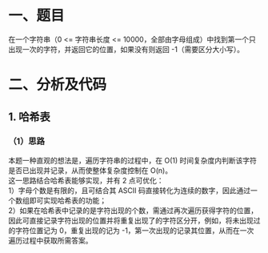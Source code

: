 # 一、题目
在一个字符串（0 <= 字符串长度 <= 10000，全部由字母组成）中找到第一个只出现一次的字符，并返回它的位置，如果没有则返回 -1（需要区分大小写）。
# 二、分析及代码
## 1. 哈希表
### （1）思路
本题一种直观的想法是，遍历字符串的过程中，在 O(1) 时间复杂度内判断该字符是否已出现并记录，从而使整体复杂度控制在 O(n)。  
这一思路结合哈希表能够实现，并有 2 点可优化：  
1）字母个数是有限的，且可结合其 ASCII 码直接转化为连续的数字，因此通过一个数组即可实现哈希表的功能；  
2）如果在哈希表中记录的是字符出现的个数，需通过再次遍历获得字符的位置，因此可直接记录字符出现的位置并将重复出现了的字符区分开，例如，将未出现过的字符位置记为 0，重复出现的记为 -1，第一次出现的记录其位置，从而在一次遍历过程中获取所需答案。  
